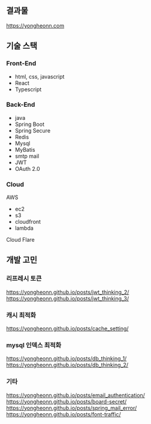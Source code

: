 ## 결과물  

https://yongheonn.com  

## 기술 스택

### Front-End

- html, css, javascript
- React
- Typescript


### Back-End

- java
- Spring Boot
- Spring Secure
- Redis
- Mysql
- MyBatis
- smtp mail
- JWT
- OAuth 2.0


### Cloud

AWS
- ec2
- s3
- cloudfront
- lambda

Cloud Flare

## 개발 고민

### 리프레시 토큰

https://yongheonn.github.io/posts/jwt_thinking_2/  
https://yongheonn.github.io/posts/jwt_thinking_3/  

### 캐시 최적화

https://yongheonn.github.io/posts/cache_setting/  

### mysql 인덱스 최적화

https://yongheonn.github.io/posts/db_thinking_1/  
https://yongheonn.github.io/posts/db_thinking_2/  

### 기타

https://yongheonn.github.io/posts/email_authentication/  
https://yongheonn.github.io/posts/board-secret/  
https://yongheonn.github.io/posts/spring_mail_error/  
https://yongheonn.github.io/posts/font-traffic/  
 
